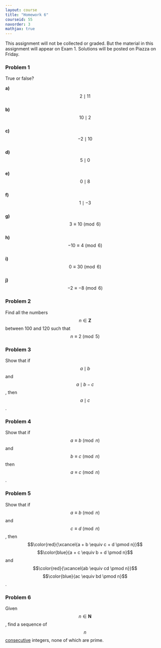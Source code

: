 ```yaml
---
layout: course
title: "Homework 6"
courseid: 55
navorder: 3
mathjax: true
---
```


This assignment will not be collected or graded. But the material in this assignment will appear on Exam 1. Solutions will be posted on Piazza on Friday.

### Problem 1

True or false?

__a)__ $$2 \mid 11$$  
__b)__ $$10 \mid 2$$  
__c)__ $$-2 \mid 10$$  
__d)__ $$5 \mid 0$$  
__e)__ $$0 \mid 8$$  
__f)__ $$1 \mid -3$$  
__g)__ $$3 \equiv 10 \pmod 6$$  
__h)__ $$-10 \equiv 4 \pmod 6$$  
__i)__ $$0 \equiv 30 \pmod 6$$  
__j)__ $$-2 \equiv -8 \pmod 6$$

### Problem 2

Find all the numbers $$n \in \mathbf{Z}$$ between 100 and 120 such that $$n \equiv 2 \pmod 5$$

### Problem 3

Show that if $$a \mid b$$ and $$a \mid b-c$$, then $$a \mid c$$.

### Problem 4

Show that if $$a \equiv b \pmod n$$ and $$b \equiv c \pmod n$$ then $$a \equiv c \pmod n$$.

### Problem 5

Show that if $$a \equiv b \pmod n$$ and $$c \equiv d \pmod n$$, then $$\color{red}{\xcancel{a + b \equiv c + d \pmod n}}$$ $$\color{blue}{a + c \equiv b + d \pmod n}$$ and $$\color{red}{\xcancel{ab \equiv cd \pmod n}}$$ $$\color{blue}{ac \equiv bd \pmod n}$$.

### Problem 6

Given $$n \in \mathbf{N}$$, find a sequence of $$n$$ <ins>consecutive</ins> integers, none of which are prime.
